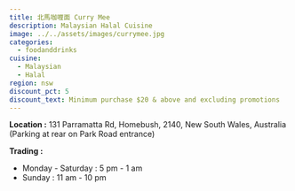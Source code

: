 ```yaml
---
title: 北馬咖喱面 Curry Mee
description: Malaysian Halal Cuisine
image: ../../assets/images/currymee.jpg
categories:
  - foodanddrinks
cuisine:
  - Malaysian
  - Halal
region: nsw
discount_pct: 5
discount_text: Minimum purchase $20 & above and excluding promotions
---
```


**Location :** 131 Parramatta Rd, Homebush, 2140, New South Wales, Australia\
(Parking at rear on Park Road entrance)

**Trading :**

- Monday - Saturday : 5 pm - 1 am
- Sunday : 11 am - 10 pm
